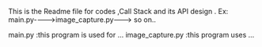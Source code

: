 This is the Readme file for codes ,Call Stack and its API design .
Ex:
main.py---->image_capture.py---> so on..


main.py :this program is used for ...
image_capture.py :this program uses ...
        